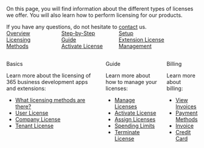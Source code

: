 On this page, you will find information about the different types of licenses we offer. You will also learn how to perform licensing for our products.

<div class="alert alert-info">
    <i class="fa-solid fa-lightbulb"></i> If you have any questions, do not hesitate to <a href="https://365businessdev.com/kontakt/" target="_blank">contact</a> us.
</div>

<div class="columns">
   <div>
       <a href="license-methods/">
           <div>
               <div><i class="fa-duotone fa-map"></i></div>
               <div>Overview</div>
               <div>Licensing Methods</div>
           </div>
       </a>
   </div>
   <div>
       <a href="license-management/activate-license/">
           <div>
               <div><i class="fa-duotone fa-ballot-check"></i></div>
               <div>Step-by-Step Guide</div>
               <div>Activate License</div>
           </div>
       </a>
   </div>
   <div>
       <a href="license-management/">
           <div>
               <div><i class="fa-duotone fa-book-open-cover"></i></div>
               <div>Setup</div>
               <div>Extension License Management</div>
           </div>
       </a>
   </div>
</div>

<div class="columns" style="margin-top: 30px;">
   <div>
        <span class="columns-title">Basics</span>
        <p>
            Learn more about the licensing of 365 business development apps and extensions:
            <ul class="fa-ul">
                <li><span class="fa-li"><i class="fa-solid fa-book"></i></span><a href="license-methods/">What licensing methods are there?</a></li>
                <li><span class="fa-li"><i class="fa-solid fa-user"></i></span><a href="license-methods/user-license/">User License</a></li>
                <li><span class="fa-li"><i class="fa-solid fa-building"></i></span><a href="license-methods/company-license/">Company License</a></li>
                <li><span class="fa-li"><i class="fa-solid fa-server"></i></span><a href="license-methods/tenant-license/">Tenant License</a></li>
            </ul>
        </p>
    </div>
    <div>
         <span class="columns-title">Guide</span>
             <p>
                Learn more about how to manage your licenses:
                <ul class="fa-ul">
                    <li><span class="fa-li"><i class="fa-solid fa-list-check"></i></span><a href="license-management/">Manage Licenses</a></li>
                    <li><span class="fa-li"><i class="fa-solid fa-file-signature"></i></span><a href="license-management/activate-license/">Activate License</a></li>
                    <li><span class="fa-li"><i class="fa-solid fa-users"></i></span><a href="license-management/assign-licenses/">Assign Licenses</a></li>
                    <li><span class="fa-li"><i class="fa-solid fa-sliders"></i></span><a href="license-management/spending-limit/">Spending Limits</a></li>
                    <li><span class="fa-li"><i class="fa-solid fa-file-xmark"></i></span><a href="license-management/terminate-license/">Terminate License</a></li>
                </ul>
            </p>
    </div>
    <div>
         <span class="columns-title">Billing</span>
             <p>
                Learn more about billing:
                <ul class="fa-ul">
                    <li><span class="fa-li"><i class="fa-solid fa-file-invoice"></i></span><a href="invoicing/invoices">View Invoices</a></li>
                    <li><span class="fa-li"><i class="fa-solid fa-cash-register"></i></span><a href="invoicing/payment">Payment Methods</a></li>
                    <li><span class="fa-li"><i class="fa-solid fa-money-bill"></i></span><a href="invoicing/payment/#payment-by-invoice">Invoice</a></li>
                    <li><span class="fa-li"><i class="fa-solid fa-credit-card"></i></span><a href="invoicing/payment/#payment-by-credit-card">Credit Card</a></li>
                </ul>
            </p>
    </div>
</div>